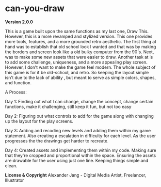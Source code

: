 # can-you-draw

**Version 2.0.0**

This is a game built upon the same functions as my last one, Draw This. However, this is a more revamped
and stylized version. This one provides more tools, features, and a more grounded retro aesthetic. The first thing at hand was to establish
that old school look I wanted and that was by making the borders and screen look like a old bulky computer from the 90's. Next, was to make some new
assets that were easier to draw. Another task at is to add some challenge, uniqueness, and a more appealing play screen. However, I don't want
to make the game feel modern. The whole subject of this game is for it be old-school, and retro. So keeping the layout simple isn't due to the lack of ability
, but meant to serve as simple colors, shapes, and function.


A Process:

Day 1:
 Finding out what I can change, change the concept, change certain functions,
 make it challenging, still keep it fun, but not too easy

Day 2: Figuring out what controls to add for the game along with changing up the
layout for the play screens.

Day 3: Adding and recoding new levels and adding them within my game statement.
Also creating a escalation in difficulty for each level. As the user progresses the
the drawings get harder to recreate.

Day 4:
Created assets and implementing them within my code. Making sure that they're cropped
and proportional within the space. Ensuring the assets are drawable for the user using 
just one line. Keeping things simple and clean.









**License & Copyright**
Alexander Jang - Digital Media Artist, Freelancer, Illustrator
